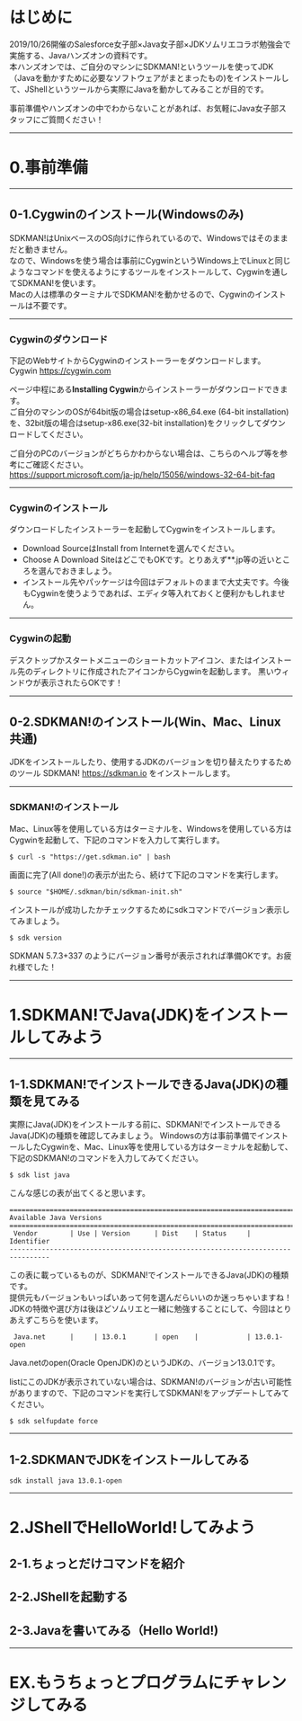 # はじめに
2019/10/26開催のSalesforce女子部×Java女子部×JDKソムリエコラボ勉強会で実施する、Javaハンズオンの資料です。  
本ハンズオンでは、ご自分のマシンにSDKMAN!というツールを使ってJDK（Javaを動かすために必要なソフトウェアがまとまったもの)をインストールして、JShellというツールから実際にJavaを動かしてみることが目的です。  
  
事前準備やハンズオンの中でわからないことがあれば、お気軽にJava女子部スタッフにご質問ください！  

---
# 0.事前準備
---
## 0-1.Cygwinのインストール(Windowsのみ)
SDKMAN!はUnixベースのOS向けに作られているので、Windowsではそのままだと動きません。  
なので、Windowsを使う場合は事前にCygwinというWindows上でLinuxと同じようなコマンドを使えるようにするツールをインストールして、Cygwinを通してSDKMAN!を使います。  
Macの人は標準のターミナルでSDKMAN!を動かせるので、Cygwinのインストールは不要です。  

---
### Cygwinのダウンロード
下記のWebサイトからCygwinのインストーラーをダウンロードします。  
Cygwin https://cygwin.com  
  
ページ中程にある**Installing Cygwin**からインストーラーがダウンロードできます。  
ご自分のマシンのOSが64bit版の場合はsetup-x86_64.exe (64-bit installation)を、32bit版の場合はsetup-x86.exe(32-bit installation)をクリックしてダウンロードしてください。  
  
ご自分のPCのバージョンがどちらかわからない場合は、こちらのヘルプ等を参考にご確認ください。  
https://support.microsoft.com/ja-jp/help/15056/windows-32-64-bit-faq  

---
### Cygwinのインストール
ダウンロードしたインストーラーを起動してCygwinをインストールします。
- Download SourceはInstall from Internetを選んでください。
- Choose A Download SiteはどこでもOKです。とりあえず**.jp等の近いところを選んでおきましょう。
- インストール先やパッケージは今回はデフォルトのままで大丈夫です。今後もCygwinを使うようであれば、エディタ等入れておくと便利かもしれません。

---
### Cygwinの起動
デスクトップかスタートメニューのショートカットアイコン、またはインストール先のディレクトリに作成されたアイコンからCygwinを起動します。
黒いウィンドウが表示されたらOKです！

---
## 0-2.SDKMAN!のインストール(Win、Mac、Linux共通)
JDKをインストールしたり、使用するJDKのバージョンを切り替えたりするためのツール SDKMAN! https://sdkman.io をインストールします。

---
### SDKMAN!のインストール
Mac、Linux等を使用している方はターミナルを、Windowsを使用している方はCygwinを起動して、下記のコマンドを入力して実行します。
```
$ curl -s "https://get.sdkman.io" | bash
```
画面に完了(All done!)の表示が出たら、続けて下記のコマンドを実行します。
```
$ source "$HOME/.sdkman/bin/sdkman-init.sh"
```
インストールが成功したかチェックするためにsdkコマンドでバージョン表示してみましょう。
```
$ sdk version
```
SDKMAN 5.7.3+337 のようにバージョン番号が表示されれば準備OKです。お疲れ様でした！

---
# 1.SDKMAN!でJava(JDK)をインストールしてみよう
---
## 1-1.SDKMAN!でインストールできるJava(JDK)の種類を見てみる

実際にJava(JDK)をインストールする前に、SDKMAN!でインストールできるJava(JDK)の種類を確認してみましょう。
Windowsの方は事前準備でインストールしたCygwinを、Mac、Linux等を使用している方はターミナルを起動して、下記のSDKMAN!のコマンドを入力してみてください。
```
$ sdk list java
```
こんな感じの表が出てくると思います。
```
================================================================================
Available Java Versions
================================================================================
 Vendor        | Use | Version      | Dist    | Status     | Identifier
--------------------------------------------------------------------------------
```
この表に載っているものが、SDKMAN!でインストールできるJava(JDK)の種類です。  
提供元もバージョンもいっぱいあって何を選んだらいいのか迷っちゃいますね！  
JDKの特徴や選び方は後ほどソムリエと一緒に勉強することにして、今回はとりあえずこちらを使います。
```
 Java.net      |     | 13.0.1       | open    |            | 13.0.1-open 
```
Java.netのopen(Oracle OpenJDK)のというJDKの、バージョン13.0.1です。

listにこのJDKが表示されていない場合は、SDKMAN!のバージョンが古い可能性がありますので、下記のコマンドを実行してSDKMAN!をアップデートしてみてください。
```
$ sdk selfupdate force
```

---
## 1-2.SDKMANでJDKをインストールしてみる

```
sdk install java 13.0.1-open
```
---
# 2.JShellでHelloWorld!してみよう
## 2-1.ちょっとだけコマンドを紹介
## 2-2.JShellを起動する
## 2-3.Javaを書いてみる（Hello World!)
---
# EX.もうちょっとプログラムにチャレンジしてみる
